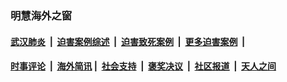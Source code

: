 
### 明慧海外之窗

####  [武汉肺炎](indexes/365.md?t=02060900) &nbsp;|&nbsp;  [迫害案例综述](indexes/328.md?t=02060900) &nbsp;|&nbsp; [迫害致死案例](indexes/277.md?t=02060900)  &nbsp;|&nbsp; [更多迫害案例](indexes/81.md?t=02060900)  &nbsp;|&nbsp; 
####  [时事评论](indexes/251.md?t=02060900) &nbsp;|&nbsp; [海外简讯](indexes/245.md?t=02060900)&nbsp;|&nbsp;  [社会支持](indexes/140.md?t=02060900) &nbsp;|&nbsp; [褒奖决议](indexes/282.md?t=02060900) &nbsp;|&nbsp; [社区报道](indexes/91.md?t=02060900)  &nbsp;|&nbsp; [天人之间](indexes/78.md?t=02060900) 

